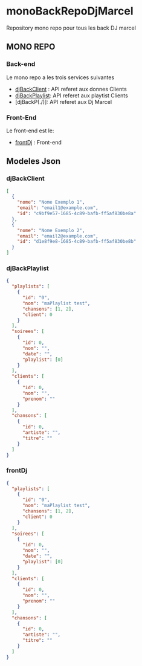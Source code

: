 # monoBackRepoDjMarcel

Repository mono repo pour tous les back DJ marcel

## MONO REPO

### Back-end

Le mono repo a les trois services suivantes

- [djBackClient](djBackClient/) : API referet aux donnes Clients
- [djBackPlaylist](djBackPlaylist/): API referet aux playtist Clients
- [djBackP(./)]: API referet aux Dj Marcel

### Front-End

Le front-end est le:

- [frontDj](frontDj/) : Front-end

## Modeles Json

### djBackClient

```json
[
  {
    "nome": "Nome Exemplo 1",
    "email": "email1@example.com",
    "id": "c9bf9e57-1685-4c89-bafb-ff5af830be8a"
  },
  {
    "nome": "Nome Exemplo 2",
    "email": "email2@example.com",
    "id": "d1e8f9e8-1685-4c89-bafb-ff5af830be8b"
  }
]
```

### djBackPlaylist

``` json
{
  "playlists": [
    {
      "id": "0",
      "nom": "maPlaylist test",
      "chansons": [1, 2],
      "client": 0
    }
  ],
  "soirees": [
    {
      "id": 0,
      "nom": "",
      "date": "",
      "playlist": [0]
    }
  ],
  "clients": [
    {
      "id": 0,
      "nom": "",
      "prenom": ""
    }
  ],
  "chansons": [
    {
      "id": 0,
      "artiste": "",
      "titre": ""
    }
  ]
}
```

### frontDj

```json
{
  "playlists": [
    {
      "id": "0",
      "nom": "maPlaylist test",
      "chansons": [1, 2],
      "client": 0
    }
  ],
  "soirees": [
    {
      "id": 0,
      "nom": "",
      "date": "",
      "playlist": [0]
    }
  ],
  "clients": [
    {
      "id": 0,
      "nom": "",
      "prenom": ""
    }
  ],
  "chansons": [
    {
      "id": 0,
      "artiste": "",
      "titre": ""
    }
  ]
}
```
